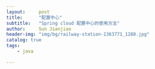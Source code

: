 ```yaml
---
layout:     post
title:      "配置中心"
subtitle:   "Spring cloud 配置中心的使用方法"
author:     Sun Jianjiao
header-img: "img/bg/railway-station-1363771_1280.jpg"
catalog: true
tags:
    - java

---
```

